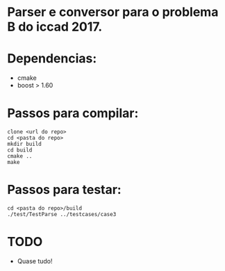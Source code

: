 # Parser e conversor para o problema B do iccad 2017.

# Dependencias:

- cmake
- boost > 1.60

# Passos para compilar:
```
clone <url do repo>
cd <pasta do repo>
mkdir build
cd build
cmake ..
make
```

# Passos para testar:
```
cd <pasta do repo>/build
./test/TestParse ../testcases/case3
```

# TODO
- Quase tudo!
